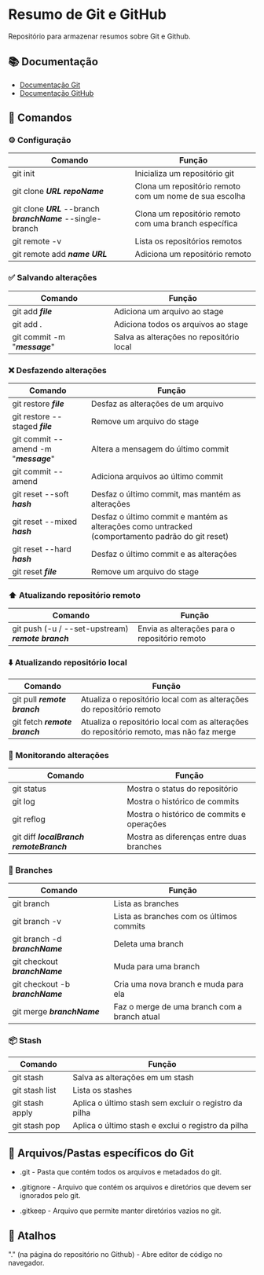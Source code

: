 # Resumo de Git e GitHub

Repositório para armazenar resumos sobre Git e Github.

## 📚 Documentação
- [Documentação Git](https://git-scm.com/doc)
- [Documentação GitHub](https://docs.github.com/en)

## 📝 Comandos

### ⚙️ Configuração

| Comando | Função |
| ----- | ------- |
| git init | Inicializa um repositório git |
| git clone ___URL___ ___repoName___ | Clona um repositório remoto com um nome de sua escolha|
| git clone ___URL___ --branch ___branchName___ --single-branch | Clona um repositório remoto com uma branch específica |
| git remote -v | Lista os repositórios remotos |
| git remote add ___name___ ___URL___ | Adiciona um repositório remoto |

### ✅ Salvando alterações

| Comando | Função |
| ----- | ------- |
| git add ___file___ | Adiciona um arquivo ao stage |
| git add . | Adiciona todos os arquivos ao stage |
| git commit -m "___message___" | Salva as alterações no repositório local |

### ❌ Desfazendo alterações

| Comando | Função |
| ----- | ------- |
| git restore ___file___ | Desfaz as alterações de um arquivo |
| git restore --staged ___file___ | Remove um arquivo do stage |
| git commit --amend -m "___message___" | Altera a mensagem do último commit |
| git commit --amend | Adiciona arquivos ao último commit |
| git reset --soft ___hash___ | Desfaz o último commit, mas mantém as alterações |
| git reset --mixed ___hash___ | Desfaz o último commit e mantém as alterações como untracked (comportamento padrão do git reset) |
| git reset --hard ___hash___ | Desfaz o último commit e as alterações |
| git reset ___file___ | Remove um arquivo do stage |

### ⬆️ Atualizando repositório remoto

| Comando | Função |
| ----- | ------- |
| git push (-u / --set-upstream) ___remote___ ___branch___ | Envia as alterações para o repositório remoto |

### ⬇️ Atualizando repositório local

| Comando | Função |
| ----- | ------- |
| git pull ___remote___ ___branch___ | Atualiza o repositório local com as alterações do repositório remoto |
| git fetch ___remote___ ___branch___ | Atualiza o repositório local com as alterações do repositório remoto, mas não faz merge |


### 🔎 Monitorando alterações

| Comando | Função |
| ----- | ------- |
| git status | Mostra o status do repositório |
| git log | Mostra o histórico de commits |
| git reflog | Mostra o histórico de commits e operações |
| git diff ___localBranch___ ___remoteBranch___ | Mostra as diferenças entre duas branches |

### 🌳 Branches

| Comando | Função |   
| ----- | ------- |
| git branch | Lista as branches |
| git branch -v | Lista as branches com os últimos commits |
| git branch -d ___branchName___ | Deleta uma branch |
| git checkout ___branchName___ | Muda para uma branch |
| git checkout -b ___branchName___ | Cria uma nova branch e muda para ela |
| git merge ___branchName___ | Faz o merge de uma branch com a branch atual |

### 📦 Stash

| Comando | Função |
| ----- | ------- |
| git stash | Salva as alterações em um stash |
| git stash list | Lista os stashes |
| git stash apply | Aplica o último stash sem excluir o registro da pilha |
| git stash pop | Aplica o último stash e exclui o registro da pilha |



## 📁 Arquivos/Pastas específicos do Git

- .git - Pasta que contém todos os arquivos e metadados do git.

- .gitignore - Arquivo que contém os arquivos e diretórios que devem ser ignorados pelo git.

- .gitkeep - Arquivo que permite manter diretórios vazios no git.

## 🔀 Atalhos

"." (na página do repositório no Github) - Abre editor de código no navegador.


